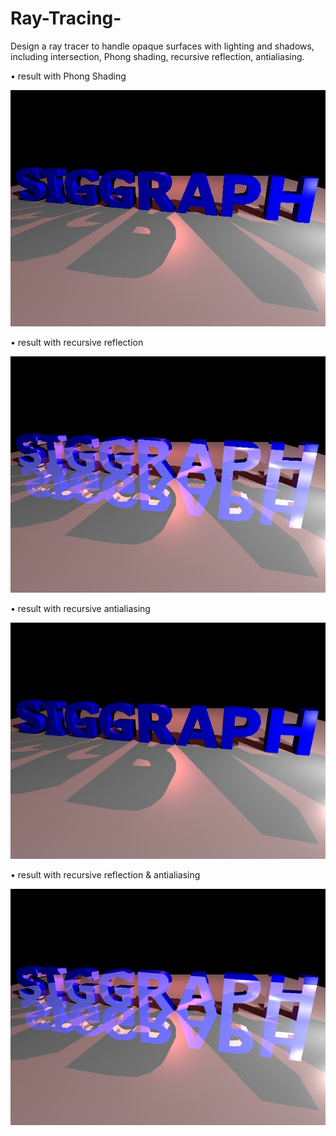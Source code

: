 # Ray-Tracing-
Design a ray tracer to handle opaque surfaces with lighting and shadows, including intersection, Phong shading, recursive reflection, antialiasing.

• result with Phong Shading

![image](https://github.com/LyuPallu/Ray-Tracing-/blob/master/result/SIGGRAPH_.jpg)

• result with recursive reflection

![image](https://github.com/LyuPallu/Ray-Tracing-/blob/master/result/SIGGRAPH_r.jpg)

• result with recursive antialiasing

![image](https://github.com/LyuPallu/Ray-Tracing-/blob/master/result/SIGGRAPH_a.jpg)

• result with recursive reflection & antialiasing		

![image](https://github.com/LyuPallu/Ray-Tracing-/blob/master/result/SIGGRAPH_r_a.jpg)
